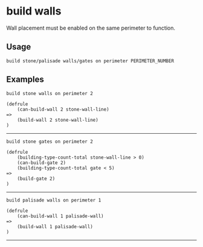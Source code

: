 # build walls
Wall placement must be enabled on the same perimeter to function.
## Usage
```
build stone/palisade walls/gates on perimeter PERIMETER_NUMBER
```
## Examples
```
build stone walls on perimeter 2
```
```
(defrule
    (can-build-wall 2 stone-wall-line)
=>
    (build-wall 2 stone-wall-line)
)

```
---
```
build stone gates on perimeter 2
```
```
(defrule
    (building-type-count-total stone-wall-line > 0)
    (can-build-gate 2)
    (building-type-count-total gate < 5)
=>
    (build-gate 2)
)

```
---
```
build palisade walls on perimeter 1
```
```
(defrule
    (can-build-wall 1 palisade-wall)
=>
    (build-wall 1 palisade-wall)
)

```
---
